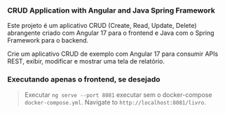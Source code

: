 ### CRUD Application with Angular and Java Spring Framework

Este projeto é um aplicativo CRUD (Create, Read, Update, Delete) abrangente criado com Angular 17 para o frontend e Java com o Spring Framework para o backend.

Crie um aplicativo CRUD de exemplo com Angular 17 para consumir APIs REST, exibir, modificar e mostrar uma tela de relatório.

### Executando apenas o frontend, se desejado
> Executar `ng serve --port 8081` executar sem o docker-compose `docker-compose.yml`. Navigate to `http://localhost:8081/livro`.
